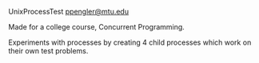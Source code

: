 UnixProcessTest
ppengler@mtu.edu

Made for a college course, Concurrent Programming. 

Experiments with processes by creating 4 child processes which work on their own test problems. 